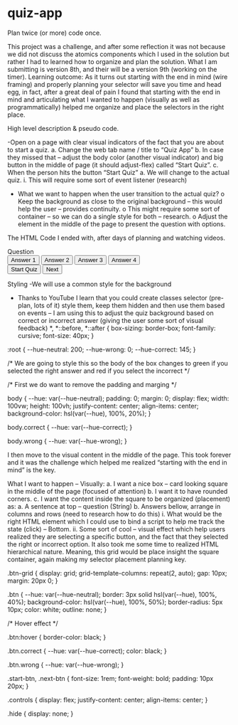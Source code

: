 # quiz-app

Plan twice (or more) code once.

This project was a challenge, and after some reflection it was not because we did not discuss the atomics components which I used in the solution but rather I had to learned how to organize and plan the solution.  What I am submitting is version 8th, and their will be a version 9th (working on the timer).
Learning outcome:
As it turns out starting with the end in mind (wire framing) and properly planning your selector will save you time and head egg, in fact, after a great deal of pain I found that starting with the end in mind and articulating what I wanted to happen (visually as well as programmatically) helped me organize and place the selectors in the right place.

High level description & pseudo code.

-Open on a page with clear visual indicators of the fact that you are about to start a quiz.
a.	Change the web tab name / title to “Quiz App”
b.	In case they missed that – adjust the body color (another visual indicator) and big button in the middle of page (it should adjust-flex) called “Start Quiz”.
c.	When the person hits the button “Start Quiz”
a.	We will change to the actual quiz.
i.	This will require some sort of event listener (research)

-	What we want to happen when the user transition to the actual quiz?
o	Keep the background as close to the original background – this would help the user – provides continuity.
o	This might require some sort of container – so we can do a single style for both – research.
o	Adjust the element in the middle of the page to present the question with options.

The HTML Code I ended with, after days of planning and watching videos.
<div class="container">
        <div class='timer'>
            <div id="question-container" class="hide">
                <div id="question">Question</div>
                <div id="answer-buttons" class="btn-grid">
                    <button class="btn">Answer 1</button>
                    <button class="btn">Answer 2</button>
                    <button class="btn">Answer 3</button>
                    <button class="btn">Answer 4</button>
                </div>
            </div>
        </div>
        <div class="controls">
            <button id="start-btn" class="start-btn btn">Start Quiz</button>
            <button id="next-btn" class="next-btn btn hide">Next</button>
        </div>


Styling
-We will use a common style for the background
- Thanks to YouTube I learn that you could create classes selector (pre-plan, lots of it) style them, keep them hidden and then use them based on events – I am using this to adjust the quiz background based on correct or incorrect answer (giving the user some sort of visual feedback)
*,
*::before,
*::after {
    box-sizing: border-box;
    font-family: cursive;
    font-size: 40px;
}

:root {
    --hue-neutral: 200;
    --hue-wrong: 0;
    --hue-correct: 145;
}

/* We are going to style this so the body of the box changes to green if you selected the right answer and red if you select the incorrect */

/* First we do want to remove the padding and marging */

body {
    --hue: var(--hue-neutral);
    padding: 0;
    margin: 0;
    display: flex;
    width: 100vw;
    height: 100vh;
    justify-content: center;
    align-items: center;
    background-color: hsl(var(--hue), 100%, 20%);
}

body.correct {
    --hue: var(--hue-correct);
}

body.wrong {
    --hue: var(--hue-wrong);
}


I then move to the visual content in the middle of the page.  This took forever and it was the challenge which helped me realized “starting with the end in mind” is the key.

What I want to happen – Visually:
a.	I want a nice box – card looking square in the middle of the page (focused of attention)
b.	I want it to have rounded corners.
c.	I want the content inside the square to be organized (placement) as:
a.	A sentence at top – question (String)
b.	Answers bellow, arrange in columns and rows (need to research how to do this)
i.	What would be the right HTML element which I could use to bind a script to help me track the state (click) – Bottom.
ii.	Some sort of cool – visual effect which help users realized they are selecting a specific button, and the fact that they selected the right or incorrect option.
It also took me some time to realized HTML hierarchical nature.  Meaning, this grid would be place insight the square container, again making my selector placement planning key.

.btn-grid {
    display: grid;
    grid-template-columns: repeat(2, auto);
    gap: 10px;
    margin: 20px 0;
}

.btn {
    --hue: var(--hue-neutral);
    border: 3px solid hsl(var(--hue), 100%, 40%);
    background-color: hsl(var(--hue), 100%, 50%);
    border-radius: 5px 10px;
    color: white;
    outline: none;
}

/* Hover effect */

.btn:hover {
    border-color: black;
}

.btn.correct {
    --hue: var(--hue-correct);
    color: black;
}

.btn.wrong {
    --hue: var(--hue-wrong);
}

.start-btn,
.next-btn {
    font-size: 1rem;
    font-weight: bold;
    padding: 10px 20px;
}

.controls {
    display: flex;
    justify-content: center;
    align-items: center;
}

.hide {
    display: none;
}



